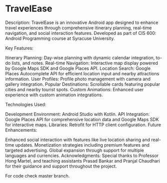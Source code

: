 # TravelEase
Description:
TravelEase is an innovative Android app designed to enhance travel experiences through comprehensive itinerary planning, real-time navigation, and social interaction features. Developed as part of CIS 600: Android Programming course at Syracuse University.

Key Features:

Itinerary Planning: Day-wise planning with dynamic calendar integration, to-do lists, and notes.
Real-time Navigation: Interactive map display powered by Google Maps SDK and Google Places API.
Location Search: Google Places Autocomplete API for efficient location input and nearby attractions information.
User Profiles: Profile photo management with camera and gallery integration.
Popular Destinations: Scrollable cards featuring popular cities and nearby tourist spots.
Custom Animations: Enhanced user experience with custom animation integrations.

Technologies Used:

Development Environment: Android Studio with Kotlin.
API Integration: Google Places API for comprehensive location data and Google Maps SDK for interactive maps.
Libraries: Retrofit for HTTP client configuration.
Future Enhancements:

Enhanced social interaction with features like live location sharing and real-time updates.
Monetization strategies including premium features and targeted advertising.
Global expansion through support for multiple languages and currencies.
Acknowledgments:
Special thanks to Professor Hong Martel, and teaching assistants Prasad Bankar and Pranjal Chaudhari for their guidance and support throughout the project.



For code check master branch.
